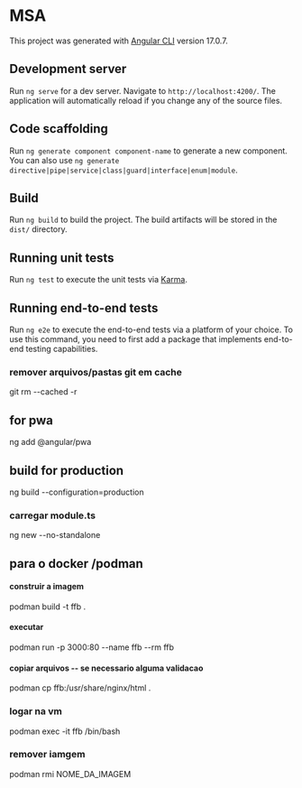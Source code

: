 # MSA

This project was generated with [Angular CLI](https://github.com/angular/angular-cli) version 17.0.7.

## Development server

Run `ng serve` for a dev server. Navigate to `http://localhost:4200/`. The application will automatically reload if you change any of the source files.

## Code scaffolding

Run `ng generate component component-name` to generate a new component. You can also use `ng generate directive|pipe|service|class|guard|interface|enum|module`.

## Build

Run `ng build` to build the project. The build artifacts will be stored in the `dist/` directory.

## Running unit tests

Run `ng test` to execute the unit tests via [Karma](https://karma-runner.github.io).

## Running end-to-end tests

Run `ng e2e` to execute the end-to-end tests via a platform of your choice. To use this command, you need to first add a package that implements end-to-end testing capabilities.

### remover arquivos/pastas git em cache
git rm --cached -r

## for pwa
ng add @angular/pwa

## build for production
ng build --configuration=production

### carregar module.ts

ng new --no-standalone


## para o docker /podman

#### construir a imagem
podman build -t ffb .
#### executar
podman run -p 3000:80 --name ffb --rm ffb
#### copiar arquivos -- se necessario alguma validacao
podman cp ffb:/usr/share/nginx/html .
### logar na vm
podman exec -it ffb /bin/bash

### remover iamgem
podman rmi NOME_DA_IMAGEM
